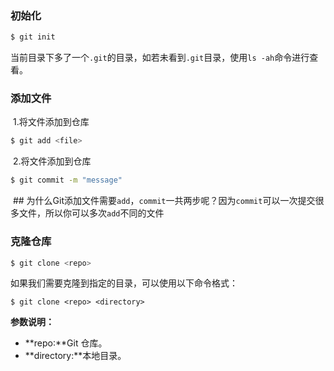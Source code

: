### 初始化

```bash
$ git init
```

当前目录下多了一个`.git`的目录，如若未看到`.git`目录，使用`ls -ah`命令进行查看。

### 添加文件

​    1.将文件添加到仓库

```bash
$ git add <file>
```

​    2.将文件添加到仓库

```bash
$ git commit -m "message"
```

​     ## 为什么Git添加文件需要`add`，`commit`一共两步呢？因为`commit`可以一次提交很多文件，所以你可以多次`add`不同的文件

### 克隆仓库

```bash
$ git clone <repo>
```

如果我们需要克隆到指定的目录，可以使用以下命令格式：

```
$ git clone <repo> <directory>
```

**参数说明：**

- **repo:**Git 仓库。
- **directory:**本地目录。
